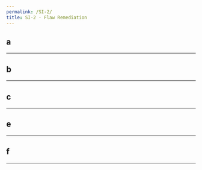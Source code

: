 ```yaml
---
permalink: /SI-2/
title: SI-2 - Flaw Remediation
---
```

## a  
* * *   
## b  
* * *   
## c  
* * *   
## e  
* * *   
## f  
* * *   
